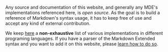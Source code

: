 Any source and documentation of this website, and generally any MDE's implementations
referenced here, is *open source*. As the goal is to build a reference of Markdown's
syntax usage, it has to keep free of use and accept any kind of external contribution.

We keep [here](06-downloads.html) a **non-exhaustive** list of various implementations
in different programing languages. If you have a parser of the Markdown Extended syntax
and you want to add it on this website, please [learn how to do so](05-dvelopers-doc.html).